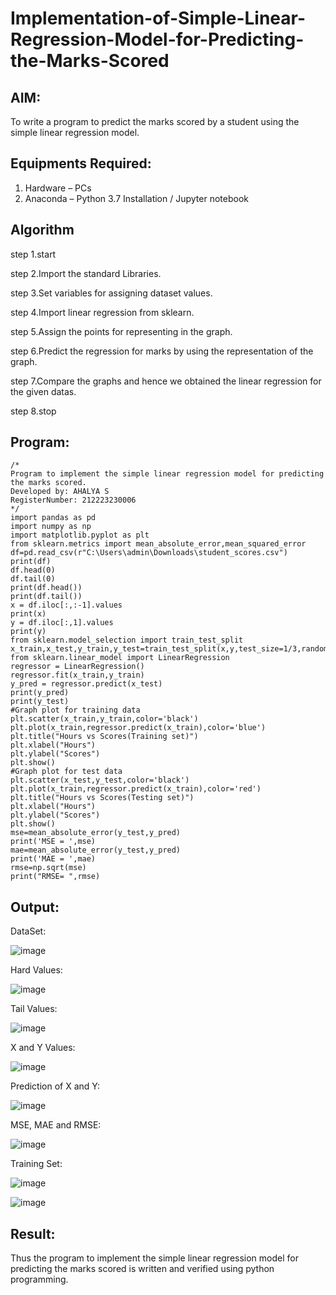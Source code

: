 # Implementation-of-Simple-Linear-Regression-Model-for-Predicting-the-Marks-Scored

## AIM:
To write a program to predict the marks scored by a student using the simple linear regression model.

## Equipments Required:
1. Hardware – PCs
2. Anaconda – Python 3.7 Installation / Jupyter notebook

## Algorithm
step 1.start

step 2.Import the standard Libraries.

step 3.Set variables for assigning dataset values.

step 4.Import linear regression from sklearn.

step 5.Assign the points for representing in the graph.

step 6.Predict the regression for marks by using the representation of the graph.

step 7.Compare the graphs and hence we obtained the linear regression for the given datas.

step 8.stop
## Program:
```
/*
Program to implement the simple linear regression model for predicting the marks scored.
Developed by: AHALYA S
RegisterNumber: 212223230006
*/
import pandas as pd
import numpy as np
import matplotlib.pyplot as plt
from sklearn.metrics import mean_absolute_error,mean_squared_error
df=pd.read_csv(r"C:\Users\admin\Downloads\student_scores.csv")
print(df)
df.head(0)
df.tail(0)
print(df.head())
print(df.tail())
x = df.iloc[:,:-1].values
print(x)
y = df.iloc[:,1].values
print(y)
from sklearn.model_selection import train_test_split
x_train,x_test,y_train,y_test=train_test_split(x,y,test_size=1/3,random_state=0)
from sklearn.linear_model import LinearRegression
regressor = LinearRegression()
regressor.fit(x_train,y_train)
y_pred = regressor.predict(x_test)
print(y_pred)
print(y_test)
#Graph plot for training data
plt.scatter(x_train,y_train,color='black')
plt.plot(x_train,regressor.predict(x_train),color='blue')
plt.title("Hours vs Scores(Training set)")
plt.xlabel("Hours")
plt.ylabel("Scores")
plt.show()
#Graph plot for test data
plt.scatter(x_test,y_test,color='black')
plt.plot(x_train,regressor.predict(x_train),color='red')
plt.title("Hours vs Scores(Testing set)")
plt.xlabel("Hours")
plt.ylabel("Scores")
plt.show()
mse=mean_absolute_error(y_test,y_pred)
print('MSE = ',mse)
mae=mean_absolute_error(y_test,y_pred)
print('MAE = ',mae)
rmse=np.sqrt(mse)
print("RMSE= ",rmse)

```

## Output:

DataSet:

![image](https://github.com/user-attachments/assets/462a10f9-c7e4-406d-be4f-e237e7fc3628)


 Hard Values:
 
 ![image](https://github.com/user-attachments/assets/9d243411-bb73-4558-8609-ba81d446d6e1)


Tail Values:

![image](https://github.com/user-attachments/assets/b19cb95e-7139-4787-9ddc-ad8a601eebe5)


X and Y Values:

![image](https://github.com/user-attachments/assets/2eeb3591-c044-445d-9e90-7d196a08acd1)


Prediction of X and Y:

![image](https://github.com/user-attachments/assets/b9d1766a-32de-496c-bcf5-739ba6e48f24)


MSE, MAE and RMSE:

![image](https://github.com/user-attachments/assets/c8102715-c10a-4d73-8cd4-7574b707cc7d)


Training Set:

![image](https://github.com/user-attachments/assets/6d0f930d-dfd6-44e0-85be-57c73d616bd5)

![image](https://github.com/user-attachments/assets/2bcce386-ca3e-43a9-bf03-3d2f83dc9176)

## Result:
Thus the program to implement the simple linear regression model for predicting the marks scored is written and verified using python programming.
